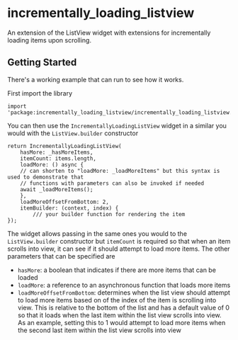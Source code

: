 # incrementally_loading_listview

An extension of the ListView widget with extensions for incrementally loading items upon scrolling.

## Getting Started

There's a working example that can run to see how it works.

First import the library

```
import 'package:incrementally_loading_listview/incrementally_loading_listview.dart';
```

You can then use the `IncrementallyLoadingListView` widget in a similar you would with the `ListView.builder` constructor

```
return IncrementallyLoadingListView(
    hasMore: _hasMoreItems,
    itemCount: items.length,
    loadMore: () async {
    // can shorten to "loadMore: _loadMoreItems" but this syntax is used to demonstrate that
    // functions with parameters can also be invoked if needed
    await _loadMoreItems();
    },
    loadMoreOffsetFromBottom: 2,
    itemBuilder: (context, index) {
        /// your builder function for rendering the item
});
```

The widget allows passing in the same ones you would to the `ListView.builder` constructor but `itemCount` is required so that when an item scrolls into view, it can see if it should attempt to load more items. The other parameters that can be specified are

- `hasMore`: a boolean that indicates if there are more items that can be loaded
- `loadMore`: a reference to an asynchronous function that loads more items
- `loadMoreOffsetFromBottom`: determines when the list view should attempt to load more items based on of the index of the item is scrolling into view. This is relative to the bottom of the list and has a default value of 0 so that it loads when the last item within the list view scrolls into view. As an example, setting this to 1 would attempt to load more items when the second last item within the list view scrolls into view


